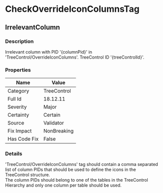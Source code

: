 ﻿---  
uid: Validator_18_12_11  
---

# CheckOverrideIconColumnsTag

## IrrelevantColumn

### Description

Irrelevant column with PID '{columnPid}' in 'TreeControl\/OverrideIconColumns'. TreeControl ID '{treeControlId}'.

### Properties

| Name         | Value       |
| ------------ | ----------- |
| Category     | TreeControl |
| Full Id      | 18.12.11    |
| Severity     | Major       |
| Certainty    | Certain     |
| Source       | Validator   |
| Fix Impact   | NonBreaking |
| Has Code Fix | False       |

### Details

'TreeControl\/OverrideIconColumns' tag should contain a comma separated list of column PIDs that should be used to define the icons in the TreeControl structure.  
The column PIDs should belong to one of the tables in the TreeControl Hierarchy and only one column per table should be used.
